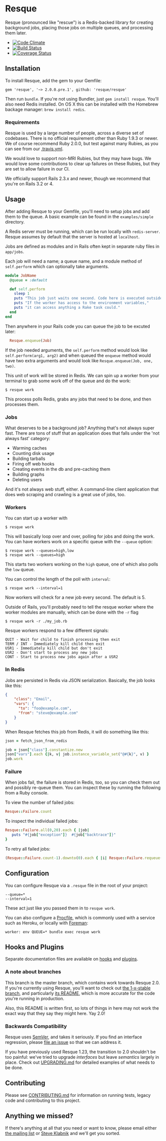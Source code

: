 Resque
======

Resque (pronounced like "rescue") is a Redis-backed library for creating
background jobs, placing those jobs on multiple queues, and processing
them later.

  - [![Code Climate](https://codeclimate.com/github/resque/resque.png)](https://codeclimate.com/github/resque/resque)
  - [![Build Status](https://travis-ci.org/resque/resque.png?branch=master)](https://travis-ci.org/resque/resque)
  - [![Coverage Status](https://coveralls.io/repos/resque/resque/badge.png?branch=master)](https://coveralls.io/r/resque/resque)


## Installation

To install Resque, add the gem to your Gemfile:

```
gem 'resque', '~> 2.0.0.pre.1', github: 'resque/resque'
```

Then run `bundle`. If you're not using Bundler, just `gem install resque`.
You'll also need Redis installed. On OS X this can be installed with the 
Homebrew backage manager: `brew install redis`.

### Requirements

Resque is used by a large number of people, across a diverse set of codebases.
There is no official requirement other than Ruby 1.9.3 or newer. We of course
recommend Ruby 2.0.0, but test against many Rubies, as you can see from our
[.travis.yml](https://github.com/resque/resque/blob/master/.travis.yml).

We would love to support non-MRI Rubies, but they may have bugs. We would love
some contributions to clear up failures on these Rubies, but they are set to
allow failure in our CI.

We officially support Rails 2.3.x and newer, though we recommend that you're on
Rails 3.2 or 4.

## Usage

After adding Resque to your Gemfile, you'll need to setup jobs and add them 
to the queue. A basic example can be found in the `examples/simple` directory.

A Redis server must be running, which can be run locally with `redis-server`.
Resque assumes by default that the server is hosted at `localhost`.

Jobs are defined as modules and in Rails often kept in separate ruby files in 
`app/jobs`.

Each job will need a name; a queue name, and a module method of `self.perform` 
which can optionally take arguments.

```ruby
module JobName
  @queue = :default

  def self.perform
    sleep 1
    puts "This job just waits one second. Code here is executed outside of Rails"
    puts "If the worker has access to the environment variables,"
    puts "it can access anything a Rake task could."
  end
end
```

Then anywhere in your Rails code you can queue the job to be excuted later:

```ruby
  Resque.enqueue(Job)
```

If the job needed arguments, the `self.perform` method would look like 
`self.perform(arg1, arg2)` and when queued the `enqueue` method would 
have two extra arguments and would look like `Resque.enqueue(Job, one, two)`.

This unit of work will be stored in Redis. We can spin up a worker from your 
terminal to grab some work off of the queue and do the work:

```
$ resque work
```

This process polls Redis, grabs any jobs that need to be done, and then processes
them.

### Jobs

What deserves to be a background job? Anything that's not always super fast.
There are tons of stuff that an application does that falls under the 'not
always fast' category:

* Warming caches
* Counting disk usage
* Building tarballs
* Firing off web hooks
* Creating events in the db and pre-caching them
* Building graphs
* Deleting users

And it's not always web stuff, either. A command-line client application that
does web scraping and crawling is a great use of jobs, too.

### Workers

You can start up a worker with 

```
$ resque work
```

This will basically loop over and over, polling for jobs and doing the work.
You can have workers work on a specific queue with the `--queue` option:

```
$ resque work --queues=high,low
$ resque work --queues=high
```

This starts two workers working on the `high` queue, one of which also polls
the `low` queue.

You can control the length of the poll with `interval`:

```
$ resque work --interval=1
```

Now workers will check for a new job every second. The default is 5.

Outside of Rails, you'll probably need to tell the resque worker where the
worker modules are manually, which can be done with the `-r` flag

```
$ resque work -r ./my_job.rb
```

Resque workers respond to a few different signals:

    QUIT - Wait for child to finish processing then exit
    TERM / INT - Immediately kill child then exit
    USR1 - Immediately kill child but don't exit
    USR2 - Don't start to process any new jobs
    CONT - Start to process new jobs again after a USR2

### In Redis

Jobs are persisted in Redis via JSON serialization. Basically, the job looks
like this:

```json
{
    "class": "Email",
    "vars": {
      "to": "foo@example.com",
      "from": "steve@example.com"
    }
}
```

When Resque fetches this job from Redis, it will do something like this:

```ruby
json = fetch_json_from_redis

job = json["class"].constantize.new
json["vars"].each {|k, v| job.instance_variable_set("@#{k}", v) }
job.work
```

### Failure

When jobs fail, the failure is stored in Redis, too, so you can check them out
and possibly re-queue them. You can inspect these by running the following 
from a Ruby console.

To view the number of failed jobs:

```ruby
Resque::Failure.count
```

To inspect the individual failed jobs:

```ruby
Resque::Failure.all(0,20).each { |job|
   puts "#{job["exception"]}  #{job["backtrace"]}"
}
```

To retry all failed jobs:

```ruby
(Resque::Failure.count-1).downto(0).each { |i| Resque::Failure.requeue(i) }
```

## Configuration

You can configure Resque via a `.resque` file in the root of your project:

```
--queue=*
--interval=1
```

These act just like you passed them in to `resque work`.

You can also configure a [Procfile](https://devcenter.heroku.com/articles/procfile), 
which is commonly used with a service such as Heroku, or locally with 
[Foreman](https://github.com/ddollar/foreman):

`worker: env QUEUE=* bundle exec resque work`


## Hooks and Plugins

Separate documentation files are available on [hooks](https://github.com/resque/resque/blob/master/docs/HOOKS.md) and [plugins](https://github.com/resque/resque/blob/master/docs/PLUGINS.md).


### A note about branches

This branch is the master branch, which contains work towards Resque 2.0. If
you're currently using Resque, you'll want to check out [the 1-x-stable
branch](https://github.com/resque/resque/tree/1-x-stable), and particularly
[its README](https://github.com/resque/resque/blob/1-x-stable/README.markdown),
which is more accurate for the code you're running in production.

Also, this README is written first, so lots of things in here may not work the
exact way that they say they might here. Yay 2.0!

### Backwards Compatibility

Resque uses [SemVer](http://semver.org/), and takes it seriously. If you find
an interface regression, please [file an issue](https://github.com/resque/resque/issues)
so that we can address it.

If you have previously used Resque 1.23, the transition to 2.0 shouldn't be
too painful: we've tried to upgrade _interfaces_ but leave _semantics_ largely
in place. Check out
[UPGRADING.md](https://github.com/resque/resque/blob/master/UPGRADING.md) for
detailed examples of what needs to be done.

## Contributing

Please see [CONTRIBUTING.md](https://github.com/resque/resque/blob/master/CONTRIBUTING.md) 
for information on running tests, legacy code and contributing to this project.

## Anything we missed?

If there's anything at all that you need or want to know, please email either
[the mailing list](mailto:resque@librelist.com) or [Steve
Klabnik](mailto:steve@steveklabnik.com) and we'll get you sorted.
